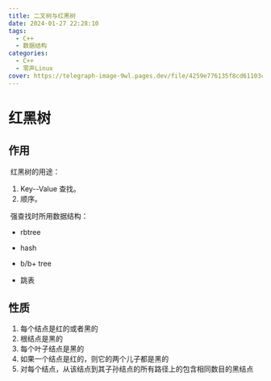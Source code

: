 ```yaml
---
title: 二叉树与红黑树
date: 2024-01-27 22:28:10
tags:
  - C++
  - 数据结构
categories: 
  - C++
  - 零声Linux
cover: https://telegraph-image-9wl.pages.dev/file/4259e776135f8cd61103c.jpg
---
```


# 红黑树

## 作用

​	红黑树的用途：

1. Key--Value 查找。
2. 顺序。

​	强查找时所用数据结构：

- rbtree

- hash
- b/b+ tree
- 跳表

## 性质

1. 每个结点是红的或者黑的
2. 根结点是黑的
3. 每个叶子结点是黑的
4. 如果一个结点是红的，则它的两个儿子都是黑的
5. 对每个结点，从该结点到其子孙结点的所有路径上的包含相同数目的黑结点

